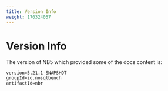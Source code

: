 ```yaml
---
title: Version Info
weight: 170324057
---
```

# Version Info

The version of NB5 which provided some of the docs content is:

```
version=5.21.1-SNAPSHOT
groupId=io.nosqlbench
artifactId=nbr
```
